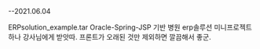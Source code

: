 --2021.06.04

ERPsolution_example.tar
Oracle-Spring-JSP 기반 병원 erp솔루션 미니프로젝트 하나 강사님에게 받앗따.
프론트가 오래된 것만 제외하면 깔끔해서 좋군.











